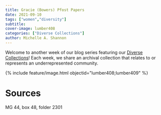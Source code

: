 ```yaml
---
title: Gracie (Bowers) Pfost Papers
date: 2021-09-10
tags: ["women","diversity"]
subtitle: 
cover-image: lumber408
categories: ["Diverse Collections"]
author: Michelle A. Shannon
---
```


Welcome to another week of our blog series featuring our [Diverse Collections](https://harvester.lib.uidaho.edu/series/diversecollections.html)! Each week, we share an archival collection that relates to or represents an underrepresented community.

{% include feature/image.html objectid="lumber408;lumber409" %}

# Sources

MG 44, box 48, folder 2301